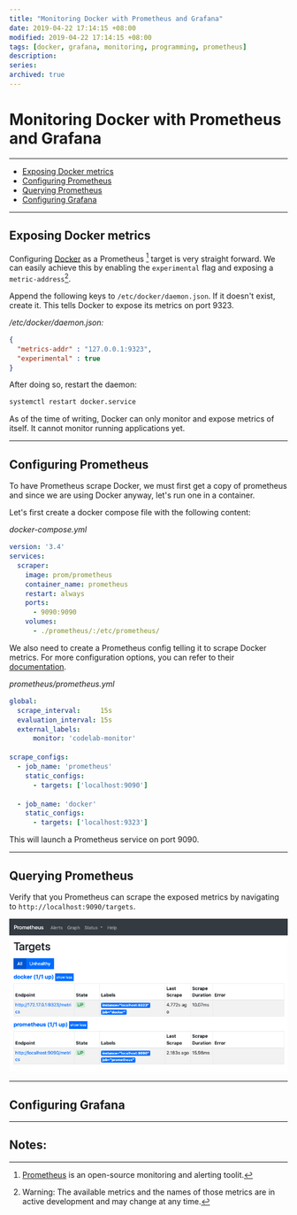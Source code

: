 ```yaml
---
title: "Monitoring Docker with Prometheus and Grafana"
date: 2019-04-22 17:14:15 +08:00
modified: 2019-04-22 17:14:15 +08:00
tags: [docker, grafana, monitoring, programming, prometheus]
description:
series:
archived: true
---
```


# Monitoring Docker with Prometheus and Grafana

___


- [Exposing Docker metrics](#exposing-docker-metrics)
- [Configuring Prometheus](#configuring-prometheus)
- [Querying Prometheus](#querying-prometheus)
- [Configuring Grafana](#configuring-grafana)


___

## Exposing Docker metrics


Configuring [Docker](https://www.docker.com) as a Prometheus [^1] target is very straight forward. We can easily achieve this by enabling the `experimental` flag and exposing a `metric-address`[^2].

Append the following keys to `/etc/docker/daemon.json`. If it doesn't exist, create it. This tells Docker to expose its metrics on port 9323.


*/etc/docker/daemon.json:*
```json
{
  "metrics-addr" : "127.0.0.1:9323",
  "experimental" : true
}
```

After doing so, restart the  daemon:
```sh
systemctl restart docker.service
```


As of the time of writing, Docker can only monitor and expose metrics of itself. It cannot monitor running applications yet.

___

## Configuring Prometheus


To have Prometheus scrape Docker, we must first get a copy of prometheus and since we are using Docker anyway, let's run one in a container.

Let's first create a docker compose file with the following content:


*docker-compose.yml*
```yml
version: '3.4'
services:
  scraper:
    image: prom/prometheus
    container_name: prometheus
    restart: always
    ports:
      - 9090:9090
    volumes:
      - ./prometheus/:/etc/prometheus/
```


We also need to create a Prometheus config telling it to scrape Docker metrics. For more configuration options, you can refer to their [documentation](https://prometheus.io/docs/prometheus/latest/configuration/configuration/).

*prometheus/prometheus.yml*
```yml
global:
  scrape_interval:     15s
  evaluation_interval: 15s
  external_labels:
      monitor: 'codelab-monitor'

scrape_configs:
  - job_name: 'prometheus'
    static_configs:
      - targets: ['localhost:9090']

  - job_name: 'docker'
    static_configs:
      - targets: ['localhost:9323']
```

This will launch a Prometheus service on port 9090.


___

## Querying Prometheus

Verify that you Prometheus can scrape the exposed metrics by navigating to `http://localhost:9090/targets`.

![alt text](/assets/img/prometheus-targets.png "Logo Title Text 1")

___

## Configuring Grafana

___

## Notes:
[^1]: [Prometheus](https://prometheus.io/) is an open-source monitoring and alerting toolit.
[^2]: Warning: The available metrics and the names of those metrics are in active development and may change at any time.
